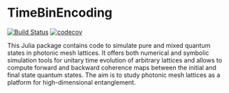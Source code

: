 # TimeBinEncoding

[![Build Status](https://github.com/NiklasEuler/TimeBinEncoding.jl/actions/workflows/CI.yml/badge.svg?branch=main)](https://github.com/NiklasEuler/TimeBinEncoding.jl/actions/workflows/CI.yml?query=branch%3Amain)
[![codecov](https://codecov.io/gh/NiklasEuler/TimeBinEncoding.jl/graph/badge.svg?token=6957L439O7)](https://codecov.io/gh/NiklasEuler/TimeBinEncoding.jl)

This Julia package contains code to simulate pure and mixed quantum states in photonic mesh lattices. It offers both numerical and symbolic simulation tools for unitary time evolution of arbitrary lattices and allows to compute forward and backward coherence maps between the initial and final state quantum states. The aim is to study photonic mesh lattices as a platform for high-dimensional entanglement.  
